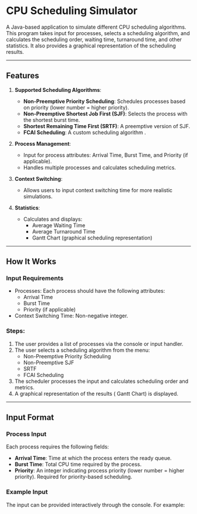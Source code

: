 # CPU Scheduling Simulator

A Java-based application to simulate different CPU scheduling algorithms. This program takes input for processes, selects a scheduling algorithm, and calculates the scheduling order, waiting time, turnaround time, and other statistics. It also provides a graphical representation of the scheduling results.

---

## Features

1. **Supported Scheduling Algorithms**:
   - **Non-Preemptive Priority Scheduling**: Schedules processes based on priority (lower number = higher priority).
   - **Non-Preemptive Shortest Job First (SJF)**: Selects the process with the shortest burst time.
   - **Shortest Remaining Time First (SRTF)**: A preemptive version of SJF.
   - **FCAI Scheduling**: A custom scheduling algorithm .

2. **Process Management**:
   - Input for process attributes: Arrival Time, Burst Time, and Priority (if applicable).
   - Handles multiple processes and calculates scheduling metrics.

3. **Context Switching**:
   - Allows users to input context switching time for more realistic simulations.

4. **Statistics**:
   - Calculates and displays:
     - Average Waiting Time
     - Average Turnaround Time
     - Gantt Chart (graphical scheduling representation)

---

## How It Works

### Input Requirements
- Processes: Each process should have the following attributes:
  - Arrival Time
  - Burst Time
  - Priority (if applicable)
- Context Switching Time: Non-negative integer.

### Steps:
1. The user provides a list of processes via the console or input handler.
2. The user selects a scheduling algorithm from the menu:
   - Non-Preemptive Priority Scheduling
   - Non-Preemptive SJF
   - SRTF
   - FCAI Scheduling
3. The scheduler processes the input and calculates scheduling order and metrics.
4. A graphical representation of the results ( Gantt Chart) is displayed.

---

## Input Format

### Process Input
Each process requires the following fields:
- **Arrival Time**: Time at which the process enters the ready queue.
- **Burst Time**: Total CPU time required by the process.
- **Priority**: An integer indicating process priority (lower number = higher priority). Required for priority-based scheduling.

### Example Input
The input can be provided interactively through the console. For example:
